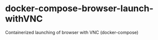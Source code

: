 # docker-compose-browser-launch-withVNC
Containerized launching of browser with VNC (docker-compose)
